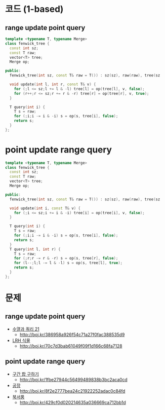 # 코드 (1-based)

## range update point query
```cpp
template <typename T, typename Merge>
class fenwick_tree {
  const int sz;
  const T raw;
  vector<T> tree;
  Merge op;

public:
  fenwick_tree(int sz, const T& raw = T()) : sz(sz), raw(raw), tree(sz + 1, raw) {}

  void update(int l, int r, const T& v) {
    for (;l <= sz;l += l & -l) tree[l] = op(tree[l], v, false);
    for (r++;r <= sz;r += r & -r) tree[r] = op(tree[r], v, true);
  }

  T query(int i) {
    T s = raw;
    for (;i;i -= i & -i) s = op(s, tree[i], false);
    return s;
  }
};
```

# point update range query
```cpp
template <typename T, typename Merge>
class fenwick_tree {
  const int sz;
  const T raw;
  vector<T> tree;
  Merge op;

public:
  fenwick_tree(int sz, const T& raw = T()) : sz(sz), raw(raw), tree(sz + 1, raw) {}

  void update(int i, const T& v) {
    for (;i <= sz;i += i & -i) tree[i] = op(tree[i], v, false);
  }

  T query(int i) {
    T s = raw;
    for (;i;i -= i & -i) s = op(s, tree[i], false);
    return s;
  }
  T query(int l, int r) {
    T s = raw;
    for (;r;r -= r & -r) s = op(s, tree[r], false);
    for (l--;l;l -= l & -l) s = op(s, tree[l], true);
    return s;
  }
};
```

# 문제

## range update point query
* [수열과 쿼리 21](https://boj.kr/16975)
  * http://boj.kr/386958a926f54c71a27f0fac388535d9
* [LRH 식물](https://boj.kr/2934)
  * http://boj.kr/70c7d3bab61049f09f1d166c68fa7128

## point update range query
* [구간 합 구하기](https://boj.kr/2042)
  * http://boj.kr/1fbe27944c56499489838b3bc2aca0cd
* [공장](https://boj.kr/7578)
  * http://boj.kr/8f2e2777bea24c21922252adac0c84fd
* [북서풍](https://boj.kr/5419)
  * http://boj.kr/429cf0d020214635a036669ca712bb1d